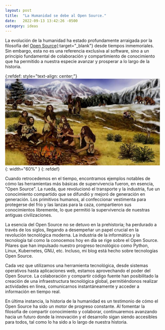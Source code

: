 ```yaml
---
layout: post
title:  "La Humanidad se debe al Open Source."
date:   2022-09-13 13:42:26 -0500
category: ideas
---
```


La evolución de la humanidad ha estado profundamente arraigada por la filosofía del [Open Source](https://es.wikipedia.org/wiki/C%C3%B3digo_abierto){:target="_blank"} desde tiempos inmemoriales. Sin embargo, esta no es una referencia exclusiva al software, sino a un principio fundamental de colaboración y compartimiento de conocimiento que ha permitido a nuestra especie avanzar y prosperar a lo largo de la historia.

{:refdef: style="text-align: center;"}
![](/assets/img/humanidad-opensource.jpeg){: width="60%" }
{: refdef}

Cuando retrocedemos en el tiempo, encontramos ejemplos notables de cómo las herramientas más básicas de supervivencia fueron, en esencia, "Open Source". La rueda, que revolucionó el transporte y la industria, fue un conocimiento compartido que se difundió y mejoró de generación en generación. Los primitivos humanos, al confeccionar vestimenta para protegerse del frío y las lanzas para la caza, compartieron sus conocimientos libremente, lo que permitió la supervivencia de nuestras antiguas civilizaciones.

La esencia del Open Source no se detuvo en la prehistoria; ha perdurado a través de los siglos, llegando a desempeñar un papel crucial en la revolución tecnológica moderna. La industria de la informática y la tecnología tal como la conocemos hoy en día se rige sobre el Open Source. Pilares que han impulsado nuestro progreso tecnológico como Python, Linux, Kubernetes, GNU, etc. Incluso, mi blog está hecho sobre tecnologías Open Source. 

Cada vez que utilizamos una herramienta tecnológica, desde sistemas operativos hasta aplicaciones web, estamos aprovechando el poder del Open Source. La colaboración y compartir código fuente han posibilitado la creación de una infraestructura tecnológica global, permitiéndonos realizar actividades en línea, comunicarnos instantáneamente y acceder a información en tiempo real.

En última instancia, la historia de la humanidad es un testimonio de cómo el Open Source ha sido un motor de progreso constante. Al fomentar la filosofía de compartir conocimiento y colaborar, continuaremos avanzando hacia un futuro donde la innovación y el desarrollo sigan siendo accesibles para todos, tal como lo ha sido a lo largo de nuestra historia.
